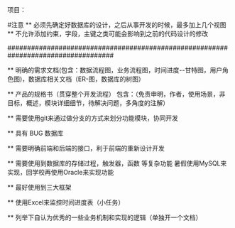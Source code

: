 项目：

#注意 
** 必须先确定好数据库的设计，之后从事开发的时候，最多加上几个视图
** 不允许添加约束，字段，主键之类可能会影响到之前的代码设计的修改

###################################################################################

** 明确的需求文档(包含：数据流程图，业务流程图，时间进度--甘特图，用户角色图)，数据库相关文档（ER-图，数据库的树图）
    
** 产品的规格书（贯穿整个开发流程） 包含：（免责申明，作者，使用场景，非目标，概述，模块详细细节，待解决问题，多角度的注解）
			
** 需要使用git来通过做分支的方式来划分功能模块，协同开发

** 具有 BUG 数据库
				
** 需要明确前端和后端的接口，利于前端的重新设计开发

** 需要使用到数据库的存储过程，触发器，函数 等复杂功能 暑假使用MySQL来实现，回学校再使用Oracle来实现功能

** 最好使用到三大框架


** 使用Excel来监控时间进度表（小任务）

** 列举下自认为优秀的一些业务机制和实现的逻辑（单独开一个文档）


